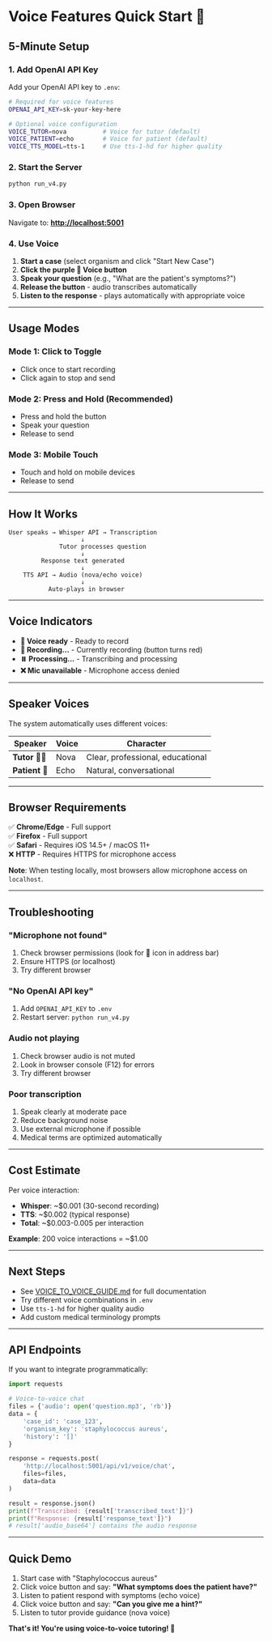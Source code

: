 # Voice Features Quick Start 🎤

## 5-Minute Setup

### 1. Add OpenAI API Key

Add your OpenAI API key to `.env`:

```bash
# Required for voice features
OPENAI_API_KEY=sk-your-key-here

# Optional voice configuration
VOICE_TUTOR=nova          # Voice for tutor (default)
VOICE_PATIENT=echo        # Voice for patient (default)
VOICE_TTS_MODEL=tts-1     # Use tts-1-hd for higher quality
```

### 2. Start the Server

```bash
python run_v4.py
```

### 3. Open Browser

Navigate to: **<http://localhost:5001>**

### 4. Use Voice

1. **Start a case** (select organism and click "Start New Case")
2. **Click the purple 🎤 Voice button**
3. **Speak your question** (e.g., "What are the patient's symptoms?")
4. **Release the button** - audio transcribes automatically
5. **Listen to the response** - plays automatically with appropriate voice

---

## Usage Modes

### Mode 1: Click to Toggle

- Click once to start recording
- Click again to stop and send

### Mode 2: Press and Hold (Recommended)

- Press and hold the button
- Speak your question
- Release to send

### Mode 3: Mobile Touch

- Touch and hold on mobile devices
- Release to send

---

## How It Works

```
User speaks → Whisper API → Transcription
                    ↓
              Tutor processes question
                    ↓
         Response text generated
                    ↓
    TTS API → Audio (nova/echo voice)
                    ↓
           Auto-plays in browser
```

---

## Voice Indicators

- **🎤 Voice ready** - Ready to record
- **🔴 Recording...** - Currently recording (button turns red)
- **⏸️ Processing...** - Transcribing and processing
- **❌ Mic unavailable** - Microphone access denied

---

## Speaker Voices

The system automatically uses different voices:

| Speaker | Voice | Character |
|---------|-------|-----------|
| **Tutor** 👨‍⚕️ | Nova | Clear, professional, educational |
| **Patient** 🤒 | Echo | Natural, conversational |

---

## Browser Requirements

✅ **Chrome/Edge** - Full support  
✅ **Firefox** - Full support  
✅ **Safari** - Requires iOS 14.5+ / macOS 11+  
❌ **HTTP** - Requires HTTPS for microphone access  

**Note**: When testing locally, most browsers allow microphone access on `localhost`.

---

## Troubleshooting

### "Microphone not found"

1. Check browser permissions (look for 🎤 icon in address bar)
2. Ensure HTTPS (or localhost)
3. Try different browser

### "No OpenAI API key"

1. Add `OPENAI_API_KEY` to `.env`
2. Restart server: `python run_v4.py`

### Audio not playing

1. Check browser audio is not muted
2. Look in browser console (F12) for errors
3. Try different browser

### Poor transcription

1. Speak clearly at moderate pace
2. Reduce background noise
3. Use external microphone if possible
4. Medical terms are optimized automatically

---

## Cost Estimate

Per voice interaction:

- **Whisper**: ~$0.001 (30-second recording)
- **TTS**: ~$0.002 (typical response)
- **Total**: ~$0.003-0.005 per interaction

**Example**: 200 voice interactions = ~$1.00

---

## Next Steps

- See [VOICE_TO_VOICE_GUIDE.md](VOICE_TO_VOICE_GUIDE.md) for full documentation
- Try different voice combinations in `.env`
- Use `tts-1-hd` for higher quality audio
- Add custom medical terminology prompts

---

## API Endpoints

If you want to integrate programmatically:

```python
import requests

# Voice-to-voice chat
files = {'audio': open('question.mp3', 'rb')}
data = {
    'case_id': 'case_123',
    'organism_key': 'staphylococcus aureus',
    'history': '[]'
}

response = requests.post(
    'http://localhost:5001/api/v1/voice/chat',
    files=files,
    data=data
)

result = response.json()
print(f"Transcribed: {result['transcribed_text']}")
print(f"Response: {result['response_text']}")
# result['audio_base64'] contains the audio response
```

---

## Quick Demo

1. Start case with "Staphylococcus aureus"
2. Click voice button and say: **"What symptoms does the patient have?"**
3. Listen to patient respond with symptoms (echo voice)
4. Click voice button and say: **"Can you give me a hint?"**
5. Listen to tutor provide guidance (nova voice)

**That's it! You're using voice-to-voice tutoring! 🎉**
